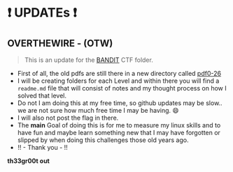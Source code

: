 # :exclamation: UPDATEs :exclamation: 

## OVERTHEWIRE - (OTW)

> This is an update for the [BANDIT](./BANDIT/) CTF folder.

- First of all, the old pdfs are still there in a new directory called [pdf0-26](./BANDIT/pdf_0-26)
- I will be creating folders for each Level and within there you will find a `readme.md` file that will consist of notes and my thought process on how I solved that level.
- Do not I am doing this at my free time, so github updates may be slow.. we are not sure how much free time I may be having. :smile:
- I will also not post the flag in there.
- The **main** Goal of doing this is for me to measure my linux skills and to have fun and maybe learn something new that I may have forgotten or slipped by when doing this challenges those old years ago.
- !! - Thank you - !!

 **th33gr00t out** 
